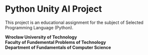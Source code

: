 # Python Unity AI Project

This project is an educational assignment for the subject of Selected Programming Language (Python).

**Wrocław University of Technology**\
**Faculty of Fundemental Problems of Technology**\
**Department of Fundamentals of Computer Science**


